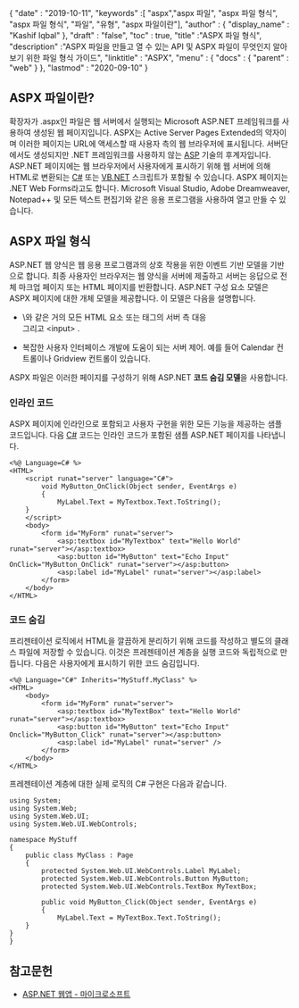 {
  "date" : "2019-10-11",
  "keywords" :[ "aspx","aspx 파일", "aspx 파일 형식", "aspx 파일 형식", "파일", "유형", "aspx 파일이란"],
  "author" : {
    "display_name" : "Kashif Iqbal"
},
  "draft" : "false",
  "toc" : true,
  "title" :"ASPX 파일 형식",
  "description" :"ASPX 파일을 만들고 열 수 있는 API 및 ASPX 파일이 무엇인지 알아보기 위한 파일 형식 가이드",
  "linktitle" : "ASPX",
  "menu" : {
    "docs" : {
      "parent" : "web"
}
},
  "lastmod" : "2020-09-10"
}

## ASPX 파일이란?

확장자가 .aspx인 파일은 웹 서버에서 실행되는 Microsoft ASP.NET 프레임워크를 사용하여 생성된 웹 페이지입니다. ASPX는 Active Server Pages Extended의 약자이며 이러한 페이지는 URL에 액세스할 때 사용자 측의 웹 브라우저에 표시됩니다. 서버단에서도 생성되지만 .NET 프레임워크를 사용하지 않는 [ASP](/ko/web/asp/) 기술의 후계자입니다. ASP.NET 페이지에는 웹 브라우저에서 사용자에게 표시하기 위해 웹 서버에 의해 HTML로 변환되는 [C#](/ko/programming/cs/) 또는 [VB.NET](/ko/programming/vb/) 스크립트가 포함될 수 있습니다. ASPX 페이지는 .NET Web Forms라고도 합니다. Microsoft Visual Studio, Adobe Dreamweaver, Notepad++ 및 모든 텍스트 편집기와 같은 응용 프로그램을 사용하여 열고 만들 수 있습니다.

## ASPX 파일 형식

ASP.NET 웹 양식은 웹 응용 프로그램과의 상호 작용을 위한 이벤트 기반 모델을 기반으로 합니다. 최종 사용자인 브라우저는 웹 양식을 서버에 제출하고 서버는 응답으로 전체 마크업 페이지 또는 HTML 페이지를 반환합니다. ASP.NET 구성 요소 모델은 ASPX 페이지에 대한 개체 모델을 제공합니다. 이 모델은 다음을 설명합니다.

* \와 같은 거의 모든 HTML 요소 또는 태그의 서버 측 대응<form> 그리고 \<input> .
* 복잡한 사용자 인터페이스 개발에 도움이 되는 서버 제어. 예를 들어 Calendar 컨트롤이나 Gridview 컨트롤이 있습니다.

ASPX 파일은 이러한 페이지를 구성하기 위해 ASP.NET **코드 숨김 모델**을 사용합니다.

### 인라인 코드

ASPX 페이지에 인라인으로 포함되고 사용자 구현을 위한 모든 기능을 제공하는 샘플 코드입니다. 다음 [C#](/ko/programming/cs/) 코드는 인라인 코드가 포함된 샘플 ASP.NET 페이지를 나타냅니다.

```
<%@ Language=C# %>
<HTML>
    <script runat="server" language="C#">
        void MyButton_OnClick(Object sender, EventArgs e)
        {
            MyLabel.Text = MyTextbox.Text.ToString();
    }
    </script>
    <body>
        <form id="MyForm" runat="server">
            <asp:textbox id="MyTextbox" text="Hello World" runat="server"></asp:textbox>
            <asp:button id="MyButton" text="Echo Input" OnClick="MyButton_OnClick" runat="server"></asp:button>
            <asp:label id="MyLabel" runat="server"></asp:label>
        </form>
    </body>
</HTML>
```

### 코드 숨김

프리젠테이션 로직에서 HTML을 깔끔하게 분리하기 위해 코드를 작성하고 별도의 클래스 파일에 저장할 수 있습니다. 이것은 프레젠테이션 계층을 실행 코드와 독립적으로 만듭니다. 다음은 사용자에게 표시하기 위한 코드 숨김입니다.

```
<%@ Language="C#" Inherits="MyStuff.MyClass" %>
<HTML>
    <body>
        <form id="MyForm" runat="server">
            <asp:textbox id="MyTextBox" text="Hello World" runat="server"></asp:textbox>
            <asp:button id="MyButton" text="Echo Input" Onclick="MyButton_Click" runat="server"></asp:button>
            <asp:label id="MyLabel" runat="server" />
        </form>
    </body>
</HTML>
```

프레젠테이션 계층에 대한 실제 로직의 C# 구현은 다음과 같습니다.

```
using System;
using System.Web;
using System.Web.UI;
using System.Web.UI.WebControls;

namespace MyStuff
{
    public class MyClass : Page
    {
        protected System.Web.UI.WebControls.Label MyLabel;
        protected System.Web.UI.WebControls.Button MyButton;
        protected System.Web.UI.WebControls.TextBox MyTextBox;

        public void MyButton_Click(Object sender, EventArgs e)
        {
            MyLabel.Text = MyTextBox.Text.ToString();
    }
}
}
```

## 참고문헌

* [ASP.NET 웹앱 - 마이크로소프트](https://learn.microsoft.com/en-us/troubleshoot/webapps/welcome-webapps)

